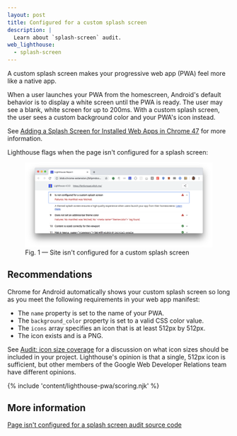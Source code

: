 ```yaml
---
layout: post
title: Configured for a custom splash screen
description: |
  Learn about `splash-screen` audit.
web_lighthouse:
  - splash-screen
---
```


A custom splash screen makes your progressive web app (PWA) feel more like a
native app.

When a user launches your PWA from the homescreen, Android's default behavior
is to display a white screen until the PWA is ready. The user may see a blank,
white screen for up to 200ms. With a custom splash screen, the user sees a
custom background color and your PWA's icon instead.

See [Adding a Splash Screen for Installed Web Apps in Chrome 47](https://developers.google.com/web/updates/2015/10/splashscreen) for more information. 

Lighthouse flags when the page isn't configured for a splash screen:

<figure class="w-figure">
  <img class="w-screenshot w-screenshot--filled" src="splash-screen.png" alt="Lighthouse audit showing site isn't configured for a custom splash screen">
  <figcaption class="w-figcaption">
    Fig. 1 — Site isn't configured for a custom splash screen
  </figcaption>
</figure>

## Recommendations

Chrome for Android automatically shows your custom splash screen so long as
you meet the following requirements in your web app manifest:

- The `name` property is set to the name of your PWA.
- The `background_color` property is set to a valid CSS color value.
- The `icons` array specifies an icon that is at least 512px by 512px.
- The icon exists and is a PNG.

See [Audit: icon size coverage](https://github.com/GoogleChrome/lighthouse/issues/291) for a discussion on what icon
sizes should be included in your project. Lighthouse's opinion is that a
single, 512px icon is sufficient, but other members of the Google Web
Developer Relations team have different opinions.

{% include 'content/lighthouse-pwa/scoring.njk' %}

## More information

[Page isn't configured for a splash screen audit source code](https://github.com/GoogleChrome/lighthouse/blob/master/lighthouse-core/audits/splash-screen.js)